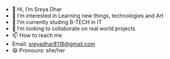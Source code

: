 - 👋 Hi, I’m Sreya Dhar
- 👀 I’m interested in Learning new things, technologies and Art
- 🌱 I’m currently studing B-TECH in IT 
- 💞️ I’m looking to collaborate on real world projects 
- 📫 How to reach me
- Email: sreyadhar8118@gmail.com
- 😄 Pronouns: she/her

<!---
Venessadvn/Venessadvn is a ✨ special ✨ repository because its `README.md` (this file) appears on your GitHub profile.
You can click the Preview link to take a look at your changes.
--->

